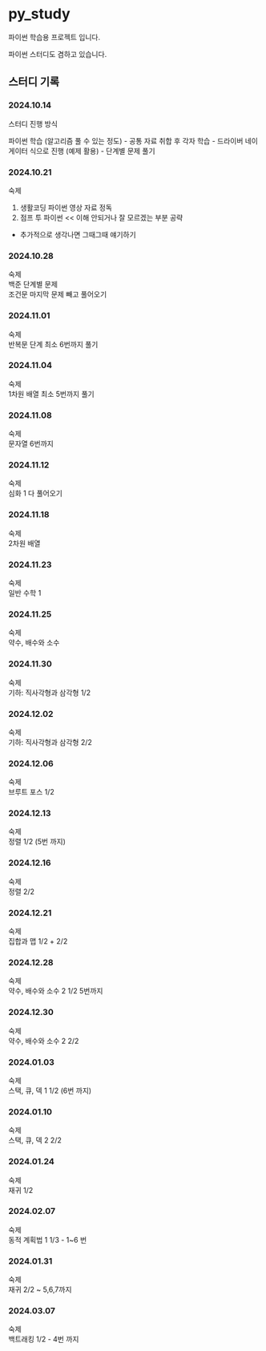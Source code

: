 # py_study
파이썬 학습용 프로젝트 입니다.

파이썬 스터디도 겸하고 있습니다.


## 스터디 기록

### 2024.10.14
스터디 진행 방식

파이썬 학습 (알고리즘 풀 수 있는 정도)
    - 공통 자료 취합 후 각자 학습
    - 드라이버 네이게이터 식으로 진행 (예제 활용)
    - 단계별 문제 풀기

### 2024.10.21
숙제
1. 생활코딩 파이썬 영상 자료 정독
2. 점프 투 파이썬 << 이해 안되거나 잘 모르겠는 부분 공략
+ 추가적으로 생각나면 그때그때 얘기하기

### 2024.10.28
숙제    
백준 단계별 문제      
조건문 마지막 문제 빼고 풀어오기

### 2024.11.01
숙제     
반복문 단계 최소 6번까지 풀기   

### 2024.11.04
숙제    
1차원 배열 최소 5번까지 풀기

### 2024.11.08
숙제     
문자열 6번까지

### 2024.11.12
숙제        
심화 1 다 풀어오기

### 2024.11.18
숙제      
2차원 배열

### 2024.11.23
숙제     
일반 수학 1

### 2024.11.25
숙제     
약수, 배수와 소수

### 2024.11.30
숙제      
기하: 직사각형과 삼각형 1/2

### 2024.12.02
숙제     
기하: 직사각형과 삼각형 2/2

### 2024.12.06
숙제      
브루트 포스 1/2

### 2024.12.13
숙제      
정렬 1/2 (5번 까지)

### 2024.12.16
숙제     
정렬 2/2

### 2024.12.21
숙제       
집합과 맵 1/2 + 2/2

### 2024.12.28
숙제       
약수, 배수와 소수 2 1/2 5번까지

### 2024.12.30
숙제       
약수, 배수와 소수 2 2/2

### 2024.01.03
숙제      
스택, 큐, 덱 1 1/2 (6번 까지)      

### 2024.01.10
숙제       
스택, 큐, 덱 2 2/2

### 2024.01.24
숙제     
재귀 1/2

### 2024.02.07
숙제        
동적 계획법 1 1/3 - 1~6 번

### 2024.01.31
숙제    
재귀 2/2 ~ 5,6,7까지

### 2024.03.07
숙제    
백트래킹 1/2 - 4번 까지
